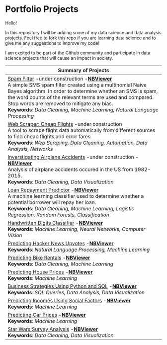 # Portfolio Projects

Hello!

In this repository I will be adding some of my data science and data analysis projects. Feel free to fork this repo if you are learning data science and to give me any suggestions to improve my code!

I am excited to be part of the Github community and participate in data science projects that will cause an impact in society. 

|Summary of Projects|
|---|
|[Spam Filter](spam_filter/spam_filter.ipynb) -under construction -**[NBViewer](http:/nbviewer.jupyter.org/github/asisloustau/portfolio_projects/blob/master/spam_filter/spam_filter.ipynb)**<br>A simple SMS spam filter created using a multinomial Naive Bayes algorithm. In order to determine whether an SMS is spam, the word counts of the relevant terms are used and compared. Stop words are removed to mitigate any bias.<br>__Keywords__: *Data Cleaning, Machine Learning, Natural Language Processing*|
|[Web Scraper: Cheap Flights](webscraper_cheapflights/scraper.py) -under construction <br>A tool to scrape flight data automatically from different sources to find cheap flights and error fares.<br>__Keywords__: *Web Scraping, Data Cleaning, Automation, Data Analysis, Networks*|
|[Inverstigating Airplane Accidents](investigating_airplane_accidents/aviation_analysis.ipynb) -under construction -**[NBViewer](http:/nbviewer.jupyter.org/github/asisloustau/portfolio_projects/blob/master/investigating_airplane_accidents/aviation_analysis.ipynb)** <br>Analysis of airplane accidents occured in the US from 1982-2015.<br>__Keywords__: *Data Cleaning, Data Visualization*|
|[Loan Repayment Predictor](loan_payment_predictor/loan_payment_predictor.ipynb) -**[NBViewer](http:/nbviewer.jupyter.org/github/asisloustau/portfolio_projects/blob/master/loan_payment_predictor/loan_payment_predictor.ipynb)**<br>A machine learning classifier used to determine whether a potential borrower will repay her loan.<br>__Keywords__: *Data Cleaning, Machine Learning, Logistic Regression, Random Forests, Classification*|
|[Handwritten Digits Classifier](handwritten_digits_classifier/digit_classifier.ipynb) -**[NBViewer](http:/nbviewer.jupyter.org/github/asisloustau/portfolio_projects/blob/master/handwritten_digits_classifier/digit_classifier.ipynb)**<br>__Keywords__: *Machine Learning, Neural Networks, Computer Vision*|
|[Predicting Hacker News Upvotes](natural_language_processing_predicting_upvotes/predicting_upvotes.ipynb) -**[NBViewer](http:/nbviewer.jupyter.org/github/asisloustau/portfolio_projects/blob/master/natural_language_processing_predicting_upvotes/predicting_upvotes.ipynb)**<br>__Keywords__: *Natural Language Processing, Machine Learning*|
|[Predicting Bike Rentals](predicting_bike_rentals/predicting_bike_rentals.ipynb) -**[NBViewer](http:/nbviewer.jupyter.org/github/asisloustau/portfolio_projects/blob/master/predicting_bike_rentals/predicting_bike_rentals.ipynb)**<br>__Keywords__: *Data Cleaning, Machine Learning*|
|[Predicting House Prices](LR_predicting_house_sale_prices/LR_house_prices.ipynb) -**[NBViewer](http:/nbviewer.jupyter.org/github/asisloustau/portfolio_projects/blob/master/LR_predicting_house_sale_prices/LR_house_prices.ipynb)**<br>__Keywords__: *Machine Learning*|
|[Business Strategies Using Python and SQL](SQL_business_strategy/Business_Analysis.ipynb) -**[NBViewer](http:/nbviewer.jupyter.org/github/asisloustau/portfolio_projects/blob/master/SQL_business_strategy/Business_Analysis.ipynb)**<br>__Keywords__: *SQL Queries, Data Analysis, Data Visualization*|
|[Predicting Incomes Using Social Factors](decision_trees_predicting_incomes/Predicting%20Incomes%20-%20Decision%20Trees.ipynb) -**[NBViewer](http:/nbviewer.jupyter.org/github/asisloustau/portfolio_projects/blob/master/decision_trees_predicting_incomes/Predicting%20Incomes%20-%20Decision%20Trees.ipynb)**<br>__Keywords__: *Machine Learning*|
|[Predicting Car Prices](KNN_predicting_car_prices/knn_car_prices.ipynb) -**[NBViewer](http:/nbviewer.jupyter.org/github/asisloustau/portfolio_projects/blob/master/KNN_predicting_car_prices/knn_car_prices.ipynb)**<br>__Keywords__: *Machine Learning*|
|[Star Wars Survey Analysis](star_wars/star_wars_analysis.ipynb) -**[NBViewer](http:/nbviewer.jupyter.org/github/asisloustau/portfolio_projects/blob/master/star_wars/star_wars_analysis.ipynb)**<br>__Keywords__: *Data Cleaning, Data Visualization*|
